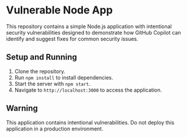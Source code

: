 # Vulnerable Node App

This repository contains a simple Node.js application with intentional security vulnerabilities designed to demonstrate how GitHub Copilot can identify and suggest fixes for common security issues.

## Setup and Running

1. Clone the repository.
2. Run `npm install` to install dependencies.
3. Start the server with `npm start`.
4. Navigate to `http://localhost:3000` to access the application.

## Warning

This application contains intentional vulnerabilities. Do not deploy this application in a production environment.

